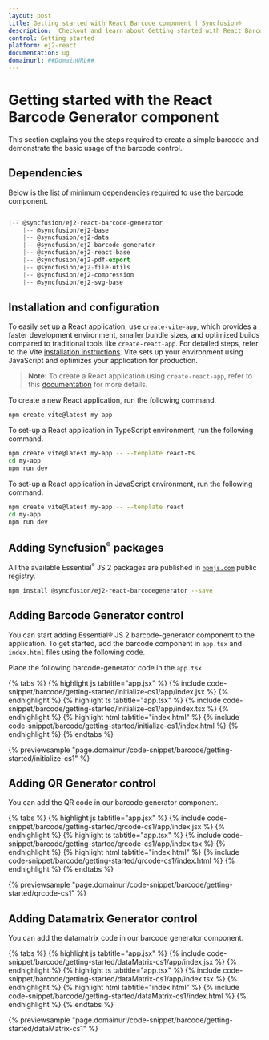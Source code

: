 ```yaml
---
layout: post
title: Getting started with React Barcode component | Syncfusion®
description:  Checkout and learn about Getting started with React Barcode component of Syncfusion Essential® JS 2 and more details.
control: Getting started 
platform: ej2-react
documentation: ug
domainurl: ##DomainURL##
---
```


<!-- markdownlint-disable MD036 -->

# Getting started with the React Barcode Generator component

This section explains you the steps required to create a simple barcode and demonstrate the basic usage of the barcode control.

## Dependencies

Below is the list of minimum dependencies required to use the barcode component.

```javascript

|-- @syncfusion/ej2-react-barcode-generator
    |-- @syncfusion/ej2-base
    |-- @syncfusion/ej2-data
    |-- @syncfusion/ej2-barcode-generator
    |-- @syncfusion/ej2-react-base
    |-- @syncfusion/ej2-pdf-export
    |-- @syncfusion/ej2-file-utils
    |-- @syncfusion/ej2-compression
    |-- @syncfusion/ej2-svg-base
```

## Installation and configuration

To easily set up a React application, use `create-vite-app`, which provides a faster development environment, smaller bundle sizes, and optimized builds compared to traditional tools like `create-react-app`. For detailed steps, refer to the Vite [installation instructions](https://vitejs.dev/guide/). Vite sets up your environment using JavaScript and optimizes your application for production.

> **Note:**  To create a React application using `create-react-app`, refer to this [documentation](https://ej2.syncfusion.com/react/documentation/getting-started/create-app) for more details.

To create a new React application, run the following command.

```bash
npm create vite@latest my-app
```
To set-up a React application in TypeScript environment, run the following command.

```bash
npm create vite@latest my-app -- --template react-ts
cd my-app
npm run dev
```
To set-up a React application in JavaScript environment, run the following command.

```bash
npm create vite@latest my-app -- --template react
cd my-app
npm run dev
```

## Adding Syncfusion<sup style="font-size:70%">&reg;</sup> packages

All the available Essential<sup style="font-size:70%">&reg;</sup> JS 2 packages are published in [`npmjs.com`](https://www.npmjs.com/~syncfusionorg) public registry.


```bash
npm install @syncfusion/ej2-react-barcodegenerator --save
```

## Adding Barcode Generator control

You can start adding Essential® JS 2 barcode-generator component to the application. To get started, add the barcode component in `app.tsx` and `index.html` files using the following code.

Place the following barcode-generator  code in the `app.tsx`.

{% tabs %}
{% highlight js tabtitle="app.jsx" %}
{% include code-snippet/barcode/getting-started/initialize-cs1/app/index.jsx %}
{% endhighlight %}
{% highlight ts tabtitle="app.tsx" %}
{% include code-snippet/barcode/getting-started/initialize-cs1/app/index.tsx %}
{% endhighlight %}
{% highlight html tabtitle="index.html" %}
{% include code-snippet/barcode/getting-started/initialize-cs1/index.html %}
{% endhighlight %}
{% endtabs %}
        
{% previewsample "page.domainurl/code-snippet/barcode/getting-started/initialize-cs1" %}

## Adding QR Generator control

You can add the QR code in our barcode generator component.

{% tabs %}
{% highlight js tabtitle="app.jsx" %}
{% include code-snippet/barcode/getting-started/qrcode-cs1/app/index.jsx %}
{% endhighlight %}
{% highlight ts tabtitle="app.tsx" %}
{% include code-snippet/barcode/getting-started/qrcode-cs1/app/index.tsx %}
{% endhighlight %}
{% highlight html tabtitle="index.html" %}
{% include code-snippet/barcode/getting-started/qrcode-cs1/index.html %}
{% endhighlight %}
{% endtabs %}
        
{% previewsample "page.domainurl/code-snippet/barcode/getting-started/qrcode-cs1" %}

## Adding Datamatrix Generator control

You can add the datamatrix code in our barcode generator component.

{% tabs %}
{% highlight js tabtitle="app.jsx" %}
{% include code-snippet/barcode/getting-started/dataMatrix-cs1/app/index.jsx %}
{% endhighlight %}
{% highlight ts tabtitle="app.tsx" %}
{% include code-snippet/barcode/getting-started/dataMatrix-cs1/app/index.tsx %}
{% endhighlight %}
{% highlight html tabtitle="index.html" %}
{% include code-snippet/barcode/getting-started/dataMatrix-cs1/index.html %}
{% endhighlight %}
{% endtabs %}
        
{% previewsample "page.domainurl/code-snippet/barcode/getting-started/dataMatrix-cs1" %}